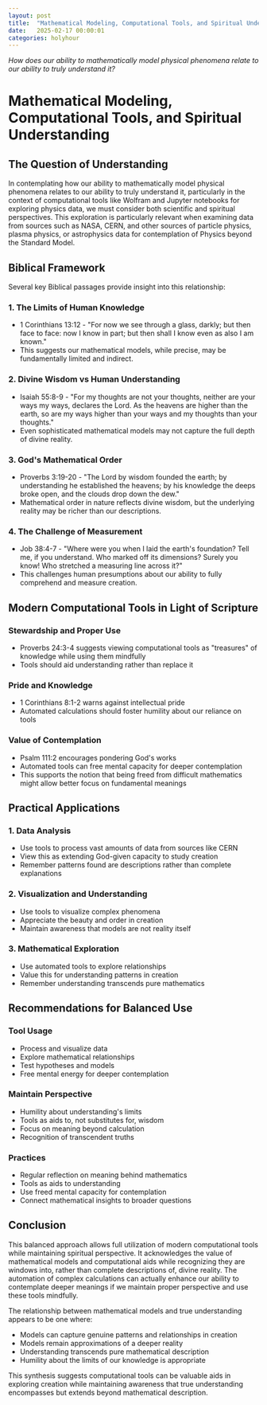```yaml
---
layout: post
title:  "Mathematical Modeling, Computational Tools, and Spiritual Understanding"
date:   2025-02-17 00:00:01
categories: holyhour
---
```



*How does our ability to mathematically model physical phenomena relate to our ability to truly understand it?*

# Mathematical Modeling, Computational Tools, and Spiritual Understanding

## The Question of Understanding

In contemplating how our ability to mathematically model physical phenomena relates to our ability to truly understand it, particularly in the context of computational tools like Wolfram and Jupyter notebooks for exploring physics data, we must consider both scientific and spiritual perspectives. This exploration is particularly relevant when examining data from sources such as NASA, CERN, and other sources of particle physics, plasma physics, or astrophysics data for contemplation of Physics beyond the Standard Model.

## Biblical Framework

Several key Biblical passages provide insight into this relationship:

### 1. The Limits of Human Knowledge
- 1 Corinthians 13:12 - "For now we see through a glass, darkly; but then face to face: now I know in part; but then shall I know even as also I am known."
- This suggests our mathematical models, while precise, may be fundamentally limited and indirect.

### 2. Divine Wisdom vs Human Understanding
- Isaiah 55:8-9 - "For my thoughts are not your thoughts, neither are your ways my ways, declares the Lord. As the heavens are higher than the earth, so are my ways higher than your ways and my thoughts than your thoughts."
- Even sophisticated mathematical models may not capture the full depth of divine reality.

### 3. God's Mathematical Order
- Proverbs 3:19-20 - "The Lord by wisdom founded the earth; by understanding he established the heavens; by his knowledge the deeps broke open, and the clouds drop down the dew."
- Mathematical order in nature reflects divine wisdom, but the underlying reality may be richer than our descriptions.

### 4. The Challenge of Measurement
- Job 38:4-7 - "Where were you when I laid the earth's foundation? Tell me, if you understand. Who marked off its dimensions? Surely you know! Who stretched a measuring line across it?"
- This challenges human presumptions about our ability to fully comprehend and measure creation.

## Modern Computational Tools in Light of Scripture

### Stewardship and Proper Use
- Proverbs 24:3-4 suggests viewing computational tools as "treasures" of knowledge while using them mindfully
- Tools should aid understanding rather than replace it

### Pride and Knowledge
- 1 Corinthians 8:1-2 warns against intellectual pride
- Automated calculations should foster humility about our reliance on tools

### Value of Contemplation
- Psalm 111:2 encourages pondering God's works
- Automated tools can free mental capacity for deeper contemplation
- This supports the notion that being freed from difficult mathematics might allow better focus on fundamental meanings

## Practical Applications

### 1. Data Analysis
- Use tools to process vast amounts of data from sources like CERN
- View this as extending God-given capacity to study creation
- Remember patterns found are descriptions rather than complete explanations

### 2. Visualization and Understanding
- Use tools to visualize complex phenomena
- Appreciate the beauty and order in creation
- Maintain awareness that models are not reality itself

### 3. Mathematical Exploration
- Use automated tools to explore relationships
- Value this for understanding patterns in creation
- Remember understanding transcends pure mathematics

## Recommendations for Balanced Use

### Tool Usage
- Process and visualize data
- Explore mathematical relationships
- Test hypotheses and models
- Free mental energy for deeper contemplation

### Maintain Perspective
- Humility about understanding's limits
- Tools as aids to, not substitutes for, wisdom
- Focus on meaning beyond calculation
- Recognition of transcendent truths

### Practices
- Regular reflection on meaning behind mathematics
- Tools as aids to understanding
- Use freed mental capacity for contemplation
- Connect mathematical insights to broader questions

## Conclusion

This balanced approach allows full utilization of modern computational tools while maintaining spiritual perspective. It acknowledges the value of mathematical models and computational aids while recognizing they are windows into, rather than complete descriptions of, divine reality. The automation of complex calculations can actually enhance our ability to contemplate deeper meanings if we maintain proper perspective and use these tools mindfully.

The relationship between mathematical models and true understanding appears to be one where:
- Models can capture genuine patterns and relationships in creation
- Models remain approximations of a deeper reality
- Understanding transcends pure mathematical description
- Humility about the limits of our knowledge is appropriate

This synthesis suggests computational tools can be valuable aids in exploring creation while maintaining awareness that true understanding encompasses but extends beyond mathematical description.
